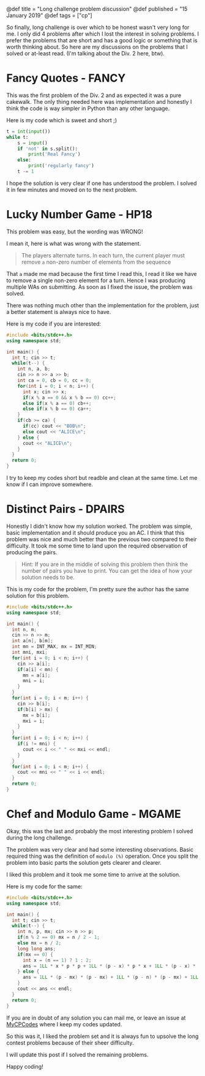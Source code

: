 @def title = "Long challenge problem discussion"
@def published = "15 January 2019"
@def tags = ["cp"]

So finally, long challenge is over which to be honest wasn't very long for me.
I only did 4 problems after which I lost the interest in solving problems.
I prefer the problems that are short and has a good logic or something that is
worth thinking about. So here are my discussions on the problems that I solved
or at-least read. (I'm talking about the Div. 2 here, btw).

# Fancy Quotes - FANCY

This was the first problem of the Div. 2 and as expected it was a pure cakewalk.
The only thing needed here was implementation and honestly I think the code is
way simpler in Python than any other language.

Here is my code which is sweet and short ;)

```py
t = int(input())
while t:
    s = input()
    if 'not' in s.split():
        print('Real Fancy')
    else:
        print('regularly fancy')
    t -= 1
```

I hope the solution is very clear if one has understood the problem. I solved it
in few minutes and moved on to the next problem.

# Lucky Number Game - HP18

This problem was easy, but the wording was WRONG!

I mean it, here is what was wrong with the statement.

>The players alternate turns. In each turn, the current player must remove `a` non-zero number of elements from the sequence

That `a` made me mad because the first time I read this, I read it like we have
to remove a single non-zero element for a turn. Hence I was producing multiple
WAs on submitting. As soon as I fixed the issue, the problem was solved.

There was nothing much other than the implementation for the problem, just a
better statement is always nice to have.

Here is my code if you are interested:

```cpp
#include <bits/stdc++.h>
using namespace std;

int main() {
  int t; cin >> t;
  while(t--) {
    int n, a, b;
    cin >> n >> a >> b;
    int ca = 0, cb = 0, cc = 0;
    for(int i = 0; i < n; i++) {
      int x; cin >> x;
      if(x % a == 0 && x % b == 0) cc++;
      else if(x % a == 0) cb++;
      else if(x % b == 0) ca++;
    }
    if(cb >= ca) {
      if(cc) cout << "BOB\n";
      else cout << "ALICE\n";
    } else {
      cout << "ALICE\n";
    }
  }
  return 0;
}
```

I try to keep my codes short but readble and clean at the same time. Let me know
if I can improve somewhere.

# Distinct Pairs - DPAIRS

Honestly I didn't know how my solution worked. The problem was simple, basic
implementation and it should produce you an AC.
I think that this problem was nice and much better than the previous two
compared to their difficulty. It took me some time to land upon the required
observation of producing the pairs.

> Hint: If you are in the middle of solving this problem then think the number
of pairs you have to print. You can get the idea of how your solution needs to
be.

This is my code for the problem, I'm pretty sure the author has the same
solution for this problem.

```cpp
#include <bits/stdc++.h>
using namespace std;

int main() {
  int n, m;
  cin >> n >> m;
  int a[n], b[m];
  int mn = INT_MAX, mx = INT_MIN;
  int mni, mxi;
  for(int i = 0; i < n; i++) {
    cin >> a[i];
    if(a[i] < mn) {
      mn = a[i];
      mni = i;
    }
  }
  for(int i = 0; i < m; i++) {
    cin >> b[i];
    if(b[i] > mx) {
      mx = b[i];
      mxi = i;
    }
  }
  for(int i = 0; i < n; i++) {
    if(i != mni) {
      cout << i << " " << mxi << endl;
    }
  }
  for(int i = 0; i < m; i++) {
    cout << mni << " " << i << endl;
  }
  return 0;
}
```

# Chef and Modulo Game - MGAME

Okay, this was the last and probably the most interesting problem I solved
during the long challenge.

The problem was very clear and had some interesting observations. Basic required
thing was the definition of `modulo (%)` operation. Once you split the problem
into basic parts the solution gets clearer and clearer.

I liked this problem and it took me some time to arrive at the solution.

Here is my code for the same:

```cpp
#include <bits/stdc++.h>
using namespace std;

int main() {
  int t; cin >> t;
  while(t--) {
    int n, p, mx; cin >> n >> p;
    if(n % 2 == 0) mx = n / 2 - 1;
    else mx = n / 2;
    long long ans;
    if(mx == 0) {
      int x = (n == 1) ? 1 : 2;
      ans = 1LL * x * p * p + 1LL * (p - x) * p * x + 1LL * (p - x) * (p - x) * x + 1LL * (p - x) * (p - x) * (p - x);
    } else {
      ans = 1LL * (p - mx) * (p - mx) + 1LL * (p - n) * (p - mx) + 1LL * (p - n) * (p - n);
    }
    cout << ans << endl;
  }
  return 0;
}

```

If you are in doubt of any solution you can mail me, or leave an issue at
[MyCPCodes](https://github.com/abhishalya/MyCPCodes) where I keep my
codes updated.

So this was it, I liked the problem set and it is always fun to upsolve the
long contest problems because of their sheer difficulty.

I will update this post if I solved the remaining problems.

Happy coding!
